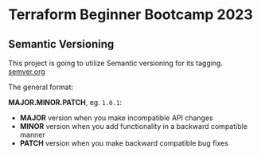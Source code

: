 # Terraform Beginner Bootcamp 2023

## Semantic Versioning

This project is going to utilize Semantic versioning for its tagging.
[semver.org](https://semver.org/)  

The general format:  

 **MAJOR.MINOR.PATCH**, eg. `1.0.1`:

- **MAJOR** version when you make incompatible API changes
- **MINOR** version when you add functionality in a backward compatible manner
- **PATCH** version when you make backward compatible bug fixes


